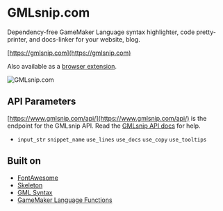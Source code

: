 # GMLsnip.com
Dependency-free GameMaker Language syntax highlighter, code pretty-printer, and docs-linker for your website, blog. 

[https://gmlsnip.com](https://gmlsnip.com)

Also available as a [browser extension](https://github.com/zbanack/GMLsnip-Addon/).

![GMLsnip.com](https://raw.githubusercontent.com/zbanack/GMLsnip/master/img/promo.jpg?token=AcdulTq9KmJSj1evTA9V9gCK1-CP333tks5cmU9pwA%3D%3D)

## API Parameters
[https://www.gmlsnip.com/api/](https://www.gmlsnip.com/api/) is the endpoint for the GMLsnip API. Read the [GMLsnip API docs](https://www.gmlsnip.com/docs/) for help.
* `input_str` `snippet_name` `use_lines` `use_docs` `use_copy` `use_tooltips`

## Built on
* [FontAwesome](https://fontawesome.com)
* [Skeleton](http://getskeleton.com/)
* [GML Syntax](https://github.com/zbanack/gml_syntax)
* [GameMaker Language Functions](https://github.com/zbanack/GameMaker-Language-Functions)
